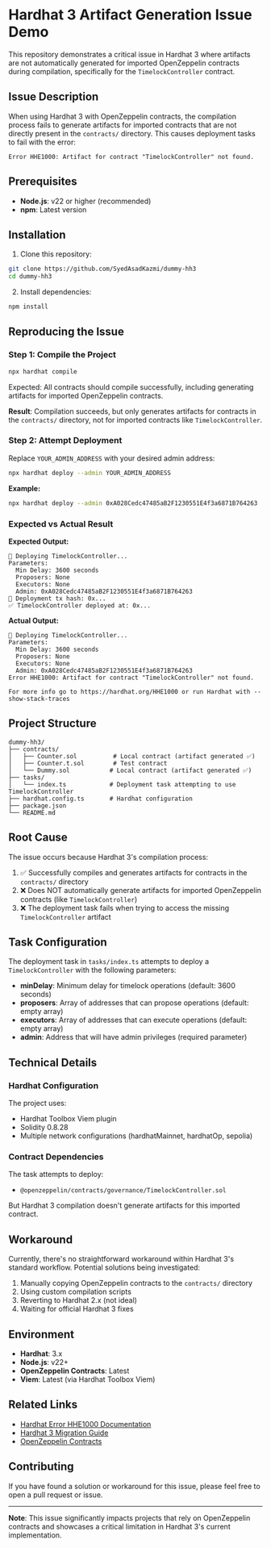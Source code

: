 # Hardhat 3 Artifact Generation Issue Demo

This repository demonstrates a critical issue in Hardhat 3 where artifacts are not automatically generated for imported OpenZeppelin contracts during compilation, specifically for the `TimelockController` contract.

## Issue Description

When using Hardhat 3 with OpenZeppelin contracts, the compilation process fails to generate artifacts for imported contracts that are not directly present in the `contracts/` directory. This causes deployment tasks to fail with the error:

```
Error HHE1000: Artifact for contract "TimelockController" not found.
```

## Prerequisites

- **Node.js**: v22 or higher (recommended)
- **npm**: Latest version

## Installation

1. Clone this repository:
```bash
git clone https://github.com/SyedAsadKazmi/dummy-hh3
cd dummy-hh3
```

2. Install dependencies:
```bash
npm install
```

## Reproducing the Issue

### Step 1: Compile the Project

```bash
npx hardhat compile
```

Expected: All contracts should compile successfully, including generating artifacts for imported OpenZeppelin contracts.

**Result**: Compilation succeeds, but only generates artifacts for contracts in the `contracts/` directory, not for imported contracts like `TimelockController`.

### Step 2: Attempt Deployment

Replace `YOUR_ADMIN_ADDRESS` with your desired admin address:

```bash
npx hardhat deploy --admin YOUR_ADMIN_ADDRESS
```

**Example:**
```bash
npx hardhat deploy --admin 0xA028Cedc47485aB2F1230551E4f3a6871B764263
```

### Expected vs Actual Result

**Expected Output:**
```
🚀 Deploying TimelockController...
Parameters:
  Min Delay: 3600 seconds
  Proposers: None
  Executors: None
  Admin: 0xA028Cedc47485aB2F1230551E4f3a6871B764263
📝 Deployment tx hash: 0x...
✅ TimelockController deployed at: 0x...
```

**Actual Output:**
```
🚀 Deploying TimelockController...
Parameters:
  Min Delay: 3600 seconds
  Proposers: None
  Executors: None
  Admin: 0xA028Cedc47485aB2F1230551E4f3a6871B764263
Error HHE1000: Artifact for contract "TimelockController" not found. 

For more info go to https://hardhat.org/HHE1000 or run Hardhat with --show-stack-traces
```

## Project Structure

```
dummy-hh3/
├── contracts/
│   ├── Counter.sol          # Local contract (artifact generated ✅)
│   ├── Counter.t.sol        # Test contract
│   └── Dummy.sol           # Local contract (artifact generated ✅)
├── tasks/
│   └── index.ts            # Deployment task attempting to use TimelockController
├── hardhat.config.ts       # Hardhat configuration
├── package.json
└── README.md
```

## Root Cause

The issue occurs because Hardhat 3's compilation process:

1. ✅ Successfully compiles and generates artifacts for contracts in the `contracts/` directory
2. ❌ Does NOT automatically generate artifacts for imported OpenZeppelin contracts (like `TimelockController`)
3. ❌ The deployment task fails when trying to access the missing `TimelockController` artifact

## Task Configuration

The deployment task in `tasks/index.ts` attempts to deploy a `TimelockController` with the following parameters:

- **minDelay**: Minimum delay for timelock operations (default: 3600 seconds)
- **proposers**: Array of addresses that can propose operations (default: empty array)
- **executors**: Array of addresses that can execute operations (default: empty array)  
- **admin**: Address that will have admin privileges (required parameter)

## Technical Details

### Hardhat Configuration

The project uses:
- Hardhat Toolbox Viem plugin
- Solidity 0.8.28
- Multiple network configurations (hardhatMainnet, hardhatOp, sepolia)

### Contract Dependencies

The task attempts to deploy:
- `@openzeppelin/contracts/governance/TimelockController.sol`

But Hardhat 3 compilation doesn't generate artifacts for this imported contract.

## Workaround

Currently, there's no straightforward workaround within Hardhat 3's standard workflow. Potential solutions being investigated:

1. Manually copying OpenZeppelin contracts to the `contracts/` directory
2. Using custom compilation scripts
3. Reverting to Hardhat 2.x (not ideal)
4. Waiting for official Hardhat 3 fixes

## Environment

- **Hardhat**: 3.x
- **Node.js**: v22+
- **OpenZeppelin Contracts**: Latest
- **Viem**: Latest (via Hardhat Toolbox Viem)

## Related Links

- [Hardhat Error HHE1000 Documentation](https://hardhat.org/HHE1000)
- [Hardhat 3 Migration Guide](https://hardhat.org/migrate-from-hardhat2)
- [OpenZeppelin Contracts](https://github.com/OpenZeppelin/openzeppelin-contracts)

## Contributing

If you have found a solution or workaround for this issue, please feel free to open a pull request or issue.

---

**Note**: This issue significantly impacts projects that rely on OpenZeppelin contracts and showcases a critical limitation in Hardhat 3's current implementation.
